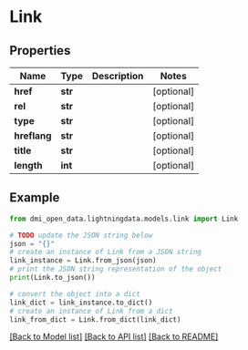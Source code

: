 # Link


## Properties

Name | Type | Description | Notes
------------ | ------------- | ------------- | -------------
**href** | **str** |  | [optional] 
**rel** | **str** |  | [optional] 
**type** | **str** |  | [optional] 
**hreflang** | **str** |  | [optional] 
**title** | **str** |  | [optional] 
**length** | **int** |  | [optional] 

## Example

```python
from dmi_open_data.lightningdata.models.link import Link

# TODO update the JSON string below
json = "{}"
# create an instance of Link from a JSON string
link_instance = Link.from_json(json)
# print the JSON string representation of the object
print(Link.to_json())

# convert the object into a dict
link_dict = link_instance.to_dict()
# create an instance of Link from a dict
link_from_dict = Link.from_dict(link_dict)
```
[[Back to Model list]](../README.md#documentation-for-models) [[Back to API list]](../README.md#documentation-for-api-endpoints) [[Back to README]](../README.md)


